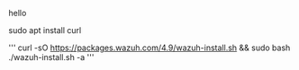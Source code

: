 hello

sudo apt install curl

'''
curl -sO https://packages.wazuh.com/4.9/wazuh-install.sh && sudo bash ./wazuh-install.sh -a
'''

